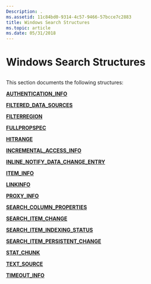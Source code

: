 ```yaml
---
Description: .
ms.assetid: 11c84bd0-9314-4c57-9466-57bcce7c2883
title: Windows Search Structures
ms.topic: article
ms.date: 05/31/2018
---
```


# Windows Search Structures

## 

This section documents the following structures:

[**AUTHENTICATION\_INFO**](/windows/desktop/api/Searchapi/ns-searchapi-authentication_info)

[**FILTERED\_DATA\_SOURCES**](/windows/desktop/api/filtereg/ns-filtereg-filtered_data_sources)

[**FILTERREGION**](https://msdn.microsoft.com/en-us/library/Bb231251(v=VS.85).aspx)

[**FULLPROPSPEC**](https://msdn.microsoft.com/en-us/library/Bb231252(v=VS.85).aspx)

[**HITRANGE**](/windows/win32/api/structuredquery/ns-structuredquery-hitrange)

[**INCREMENTAL\_ACCESS\_INFO**](/windows/desktop/api/Searchapi/ns-searchapi-incremental_access_info)

[**INLINE\_NOTIFY\_DATA\_CHANGE\_ENTRY**](https://msdn.microsoft.com/en-us/library/Aa965367(v=VS.85).aspx)

[**ITEM\_INFO**](/windows/desktop/api/Searchapi/ns-searchapi-item_info)

[**LINKINFO**](-search-linkinfo.md)

[**PROXY\_INFO**](/windows/desktop/api/Searchapi/ns-searchapi-proxy_info)

[**SEARCH\_COLUMN\_PROPERTIES**](/windows/desktop/api/searchapi/ns-searchapi-search_column_properties)

[**SEARCH\_ITEM\_CHANGE**](/windows/desktop/api/Searchapi/ns-searchapi-search_item_change)

[**SEARCH\_ITEM\_INDEXING\_STATUS**](/windows/desktop/api/Searchapi/ns-searchapi-search_item_indexing_status)

[**SEARCH\_ITEM\_PERSISTENT\_CHANGE**](/windows/desktop/api/Searchapi/ns-searchapi-search_item_persistent_change)

[**STAT\_CHUNK**](https://msdn.microsoft.com/en-us/library/Bb231253(v=VS.85).aspx)

[**TEXT\_SOURCE**](/windows/win32/api/indexsrv/ns-indexsrv-text_source)

[**TIMEOUT\_INFO**](/windows/desktop/api/Searchapi/ns-searchapi-timeout_info)

 

 



